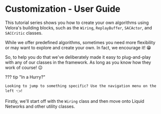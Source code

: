 # Customization - User Guide

This tutorial series shows you how to create your own algorithms using Velora's building blocks, such as the `Wiring`, `ReplayBuffer`, `SACActor`, and `SACCritic` classes.

While we offer predefined algorithms, sometimes you need more flexibility or may want to explore and create your own. In fact, we encourage it! 😁

So, to help you do that we've deliberately made it easy to plug-and-play with any of our classes in the framework. As long as you know how they work of course! 😉

??? tip "In a Hurry?"

    Looking to jump to something specific? Use the navigation menu on the left 👈!

Firstly, we'll start off with the `Wiring` class and then move onto Liquid Networks and other utility classes.
